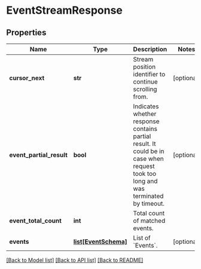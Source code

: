 # EventStreamResponse


## Properties
Name | Type | Description | Notes
------------ | ------------- | ------------- | -------------
**cursor_next** | **str** | Stream position identifier to continue scrolling from. | [optional] 
**event_partial_result** | **bool** | Indicates whether response contains partial result. It could be in case when request took too long and was terminated by timeout. | [optional] 
**event_total_count** | **int** | Total count of matched events. | 
**events** | [**list[EventSchema]**](EventSchema.md) | List of &#x60;Events&#x60;. | [optional] 

[[Back to Model list]](../README.md#documentation-for-models) [[Back to API list]](../README.md#documentation-for-api-endpoints) [[Back to README]](../README.md)


